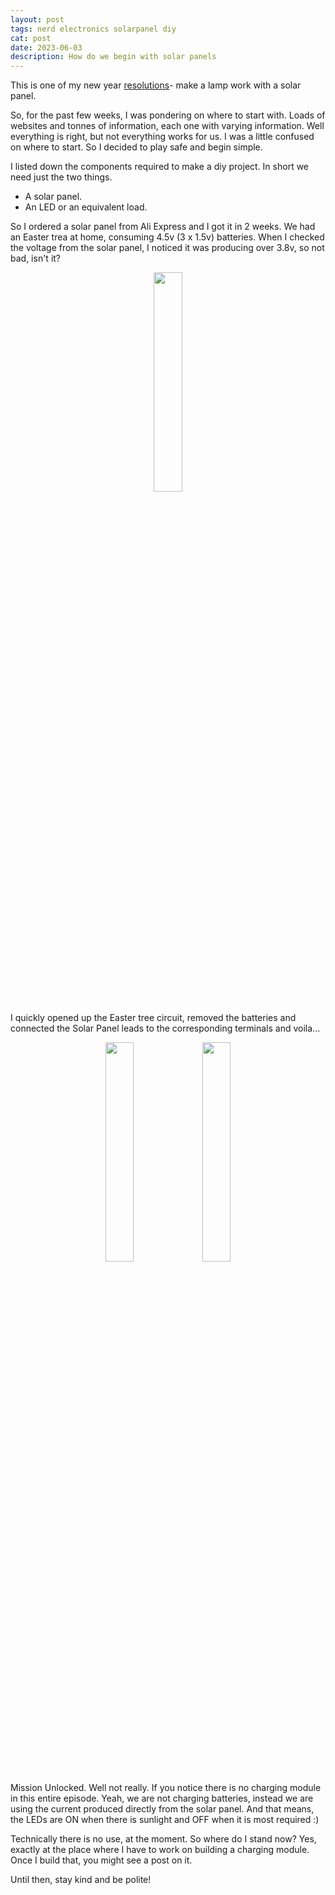 ```yaml
---
layout: post
tags: nerd electronics solarpanel diy
cat: post
date: 2023-06-03
description: How do we begin with solar panels
---
```


This is one of my new year [resolutions](/blog/2023/01/17/new-year-resolutions.html)- make a lamp work with a solar panel.

So, for the past few weeks, I was pondering on where to start with. Loads of websites and tonnes of information, each one with varying information. Well everything is right, but not everything works for us. I was a little confused on where to start. So I decided to play safe and begin simple.

I listed down the components required to make a diy project. In short we need just the two things.
- A solar panel.
- An LED or an equivalent load.

So I ordered a solar panel from Ali Express and I got it in 2 weeks. We had an Easter trea at home, consuming 4.5v (3 x 1.5v) batteries. When I checked the voltage from the solar panel, I noticed it was producing over 3.8v, so not bad, isn't it?

<p style="text-align:center;"> 
    <img src="/blog/assets/img/SolarPanel_01.jpeg" width="30%"/> 
</p>

I quickly opened up the Easter tree circuit, removed the batteries and connected the Solar Panel leads to the corresponding terminals and voila...

<p style="text-align:center;"> 
    <img src="/blog/assets/img/SolarPanel_02.jpeg" width="30%"/> 
    <img src="/blog/assets/img/SolarPanel_03.jpeg" width="30%"/> 
</p>

Mission Unlocked. Well not really. If you notice there is no charging module in this entire episode. Yeah, we are not charging batteries, instead we are using the current produced directly from the solar panel. And that means, the LEDs are ON when there is sunlight and OFF when it is most required :)

Technically there is no use, at the moment. So where do I stand now? Yes, exactly at the place where I have to work on building a charging module. Once I build that, you might see a post on it. 

Until then, stay kind and be polite!
